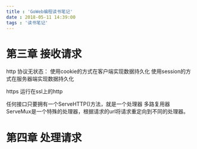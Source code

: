 ```yaml
---
title : 'GoWeb编程读书笔记'
date : 2018-05-11 14:39:00
tags : '读书笔记'
---
```


# 第三章 接收请求

http 协议无状态：
使用cookie的方式在客户端实现数据持久化
使用session的方式在服务器端实现数据持久化

https 运行在ssl上的http

任何接口只要拥有一个ServeHTTP()方法，就是一个处理器
多路复用器ServeMux是一个特殊的处理器，根据请求的url将请求重定向到不同的处理器。

# 第四章 处理请求

